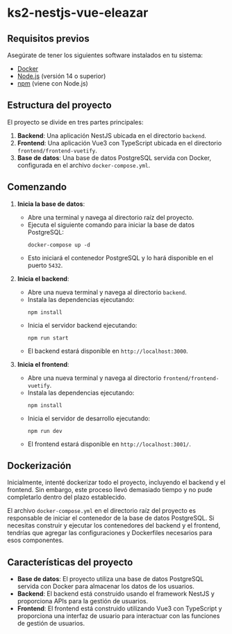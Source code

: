 # ks2-nestjs-vue-eleazar

## Requisitos previos

Asegúrate de tener los siguientes software instalados en tu sistema:

- [Docker](https://www.docker.com/get-started)
- [Node.js](https://nodejs.org/) (versión 14 o superior)
- [npm](https://www.npmjs.com/) (viene con Node.js)

## Estructura del proyecto

El proyecto se divide en tres partes principales:

1. **Backend**: Una aplicación NestJS ubicada en el directorio `backend`.
2. **Frontend**: Una aplicación Vue3 con TypeScript ubicada en el directorio `frontend/frontend-vuetify`.
3. **Base de datos**: Una base de datos PostgreSQL servida con Docker, configurada en el archivo `docker-compose.yml`.

## Comenzando

1. **Inicia la base de datos**:
   - Abre una terminal y navega al directorio raíz del proyecto.
   - Ejecuta el siguiente comando para iniciar la base de datos PostgreSQL:
     ```
     docker-compose up -d
     ```
   - Esto iniciará el contenedor PostgreSQL y lo hará disponible en el puerto `5432`.

2. **Inicia el backend**:
   - Abre una nueva terminal y navega al directorio `backend`.
   - Instala las dependencias ejecutando:
     ```
     npm install
     ```
   - Inicia el servidor backend ejecutando:
     ```
     npm run start
     ```
   - El backend estará disponible en `http://localhost:3000`.

3. **Inicia el frontend**:
   - Abre una nueva terminal y navega al directorio `frontend/frontend-vuetify`.
   - Instala las dependencias ejecutando:
     ```
     npm install
     ```
   - Inicia el servidor de desarrollo ejecutando:
     ```
     npm run dev
     ```
   - El frontend estará disponible en `http://localhost:3001/`.

## Dockerización

Inicialmente, intenté dockerizar todo el proyecto, incluyendo el backend y el frontend. Sin embargo, este proceso llevó demasiado tiempo y no pude completarlo dentro del plazo establecido.

El archivo `docker-compose.yml` en el directorio raíz del proyecto es responsable de iniciar el contenedor de la base de datos PostgreSQL. Si necesitas construir y ejecutar los contenedores del backend y el frontend, tendrías que agregar las configuraciones y Dockerfiles necesarios para esos componentes.

## Características del proyecto

- **Base de datos**: El proyecto utiliza una base de datos PostgreSQL servida con Docker para almacenar los datos de los usuarios.
- **Backend**: El backend está construido usando el framework NestJS y proporciona APIs para la gestión de usuarios.
- **Frontend**: El frontend está construido utilizando Vue3 con TypeScript y proporciona una interfaz de usuario para interactuar con las funciones de gestión de usuarios.

